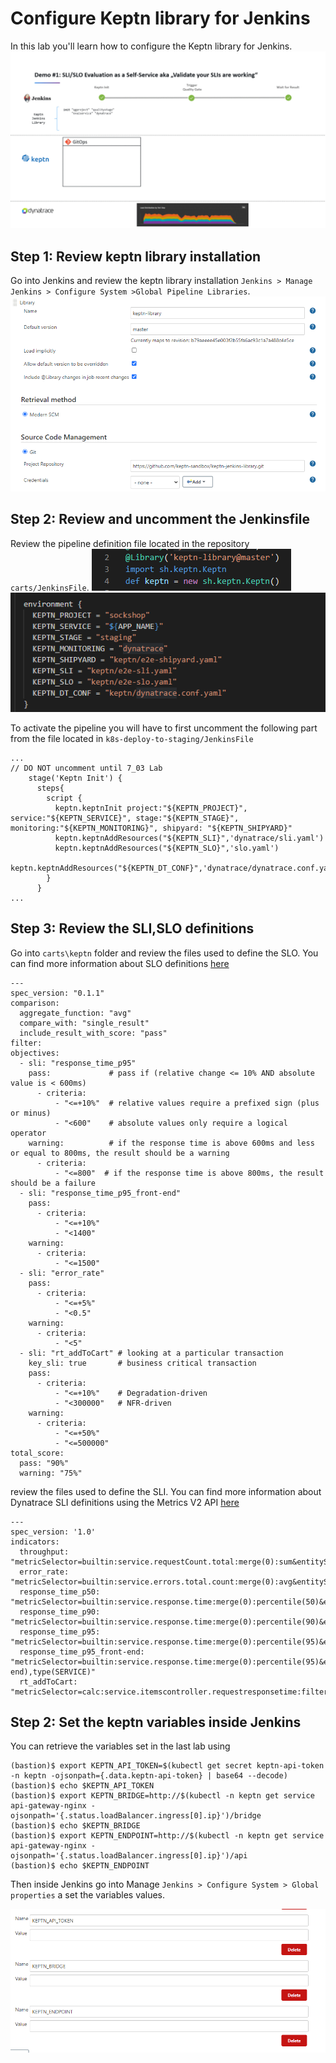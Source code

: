 # Configure Keptn library for Jenkins
In this lab you'll learn how to configure the Keptn library for Jenkins.
![keptn](./assets/evalpipeline_animated.gif)

## Step 1: Review keptn library installation
Go into Jenkins and review the keptn library installation `Jenkins > Manage Jenkins > Configure System >Global Pipeline Libraries`.
![keptn](./assets/keptn-jenkins-library.PNG)

## Step 2: Review and uncomment the Jenkinsfile 

Review the pipeline definition file located in the repository `carts/JenkinsFile`. 
![keptn](./assets/keptn-jenkinspipeline0.PNG)
![keptn](./assets/keptn-jenkinspipeline1.PNG)

To activate the pipeline you will have to first uncomment the following part from the file located in `k8s-deploy-to-staging/JenkinsFile`
````
...
// DO NOT uncomment until 7_03 Lab
    stage('Keptn Init') {
      steps{
        script {
          keptn.keptnInit project:"${KEPTN_PROJECT}", service:"${KEPTN_SERVICE}", stage:"${KEPTN_STAGE}", monitoring:"${KEPTN_MONITORING}", shipyard: "${KEPTN_SHIPYARD}"
          keptn.keptnAddResources("${KEPTN_SLI}",'dynatrace/sli.yaml')
          keptn.keptnAddResources("${KEPTN_SLO}",'slo.yaml')
          keptn.keptnAddResources("${KEPTN_DT_CONF}",'dynatrace/dynatrace.conf.yaml')          
        }
      }
...
````
## Step 3: Review the SLI,SLO definitions

Go into `carts\keptn` folder and review the files used to define the SLO. You can find more information about SLO definitions [here](https://keptn.sh/docs/0.7.x/quality_gates/slo/)

```
---
spec_version: "0.1.1"
comparison:
  aggregate_function: "avg"
  compare_with: "single_result"
  include_result_with_score: "pass"
filter:
objectives:
  - sli: "response_time_p95"
    pass:             # pass if (relative change <= 10% AND absolute value is < 600ms)
      - criteria:
          - "<=+10%"  # relative values require a prefixed sign (plus or minus)
          - "<600"    # absolute values only require a logical operator
    warning:          # if the response time is above 600ms and less or equal to 800ms, the result should be a warning
      - criteria:
          - "<=800"  # if the response time is above 800ms, the result should be a failure
  - sli: "response_time_p95_front-end"
    pass:
      - criteria:
          - "<=+10%"
          - "<1400"
    warning:
      - criteria:
          - "<=1500"
  - sli: "error_rate"
    pass:
      - criteria:
          - "<=+5%"
          - "<0.5"
    warning:
      - criteria:
          - "<5"
  - sli: "rt_addToCart" # looking at a particular transaction
    key_sli: true       # business critical transaction
    pass:
      - criteria:
          - "<=+10%"    # Degradation-driven
          - "<300000"   # NFR-driven
    warning:
      - criteria:
          - "<=+50%"
          - "<=500000"
total_score:
  pass: "90%"
  warning: "75%"
```

review the files used to define the SLI. You can find more information about Dynatrace SLI definitions using the Metrics V2 API [here](https://www.dynatrace.com/support/help/dynatrace-api/environment-api/metric-v2/)

```
---
spec_version: '1.0'
indicators:
  throughput:                  "metricSelector=builtin:service.requestCount.total:merge(0):sum&entitySelector=tag(environment:$STAGE),tag(app:$SERVICE),type(SERVICE)"
  error_rate:                  "metricSelector=builtin:service.errors.total.count:merge(0):avg&entitySelector=tag(environment:$STAGE),tag(app:$SERVICE),type(SERVICE)"
  response_time_p50:           "metricSelector=builtin:service.response.time:merge(0):percentile(50)&entitySelector=tag(environment:$STAGE),tag(app:$SERVICE),type(SERVICE)"
  response_time_p90:           "metricSelector=builtin:service.response.time:merge(0):percentile(90)&entitySelector=tag(environment:$STAGE),tag(app:$SERVICE),type(SERVICE)"
  response_time_p95:           "metricSelector=builtin:service.response.time:merge(0):percentile(95)&entitySelector=tag(environment:$STAGE),tag(app:$SERVICE),type(SERVICE)"
  response_time_p95_front-end: "metricSelector=builtin:service.response.time:merge(0):percentile(95)&entitySelector=tag(environment:$STAGE),tag(app:front-end),type(SERVICE)"
  rt_addToCart:                "metricSelector=calc:service.itemscontroller.requestresponsetime:filter(eq(requestname,addToCart)):merge(0):percentile(95)&entitySelector=tag(environment:$STAGE),tag(app:$SERVICE),type(SERVICE)"

```

## Step 2: Set the keptn variables inside Jenkins

You can retrieve the variables set in the last lab using

```
(bastion)$ export KEPTN_API_TOKEN=$(kubectl get secret keptn-api-token -n keptn -ojsonpath={.data.keptn-api-token} | base64 --decode)
(bastion)$ echo $KEPTN_API_TOKEN
(bastion)$ export KEPTN_BRIDGE=http://$(kubectl -n keptn get service api-gateway-nginx -ojsonpath='{.status.loadBalancer.ingress[0].ip}')/bridge
(bastion)$ echo $KEPTN_BRIDGE
(bastion)$ export KEPTN_ENDPOINT=http://$(kubectl -n keptn get service api-gateway-nginx -ojsonpath='{.status.loadBalancer.ingress[0].ip}')/api
(bastion)$ echo $KEPTN_ENDPOINT
```

Then inside Jenkins go into Manage `Jenkins > Configure System > Global properties` a set the variables values.

![keptn](./assets/keptn-variables.png)

